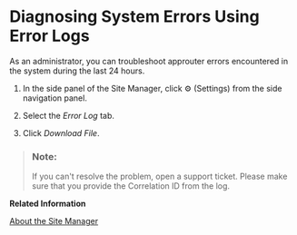 <!-- loio11efe4198fcc4a54a86ed660fd925f4d -->

<link rel="stylesheet" type="text/css" href="css/sap-icons.css"/>

# Diagnosing System Errors Using Error Logs

As an administrator, you can troubleshoot approuter errors encountered in the system during the last 24 hours.

1.  In the side panel of the Site Manager, click :gear: \(Settings\) from the side navigation panel.

2.  Select the *Error Log* tab.

3.  Click *Download File*.


> ### Note:  
> If you can't resolve the problem, open a support ticket. Please make sure that you provide the Correlation ID from the log.

**Related Information**  


[About the Site Manager](about-the-site-manager-3f619a1.md "The Site Manager provides tools and features to enable administrators to build and manage sites.")

